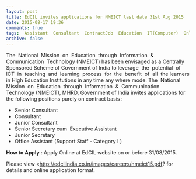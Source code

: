```yaml
---
layout: post
title: EdCIL invites applications for NMEICT last date 31st Aug 2015   
date: 2015-08-17 19:36
comments: true
tags:  Assistant  Consultant  ContractJob  Education  IT(Computer)  Online  Secretary 
archive: false
---
```

The  National  Mission  on  Education  through  Information  &  Communication  Technology (NMEICT) has been envisaged as a Centrally Sponsored Scheme of Government of India to leverage  the  potential  of  ICT  in  teaching  and  learning  process  for  the  benefit  of  all  the learners in High Education Institutions in any time any where mode. The  National  Mission  on  Education  through  Information  &  Communication  Technology (NMEICT), MHRD, Government of India invites applications for the following positions purely on contract basis :

- Senior Consultant
- Consultant
- Junior Consultant
- Senior Secretary cum  Executive Assistant 
- Junior Secretary 
- Office Assistant (Support Staff - Category I )

**How to Apply** : Apply Online at EdCIL website on or before 31/08/2015. 

Please view <http://edcilindia.co.in/images/careers/nmeict15.pdf? for details and online application format. 



